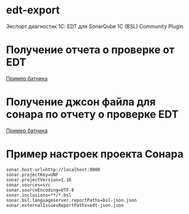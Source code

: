 # edt-export
Экспорт диагностик 1С: EDT для SonarQube 1C (BSL) Community Plugin

# Получение отчета о проверке от EDT

[Пример батника](test\export-edt.bat)

# Получение джсон файла для сонара по отчету о проверке EDT

[Пример батника](test\convert.bat)

# Пример настроек проекта Сонара

```
sonar.host.url=http://localhost:9000
sonar.projectKey=UNF
sonar.projectVersion=1.16
sonar.sources=src
sonar.sourceEncoding=UTF-8
sonar.inclusions=**/*.bsl
sonar.bsl.languageserver.reportPaths=bsl-json.json
sonar.externalIssuesReportPaths=edt-json.json
```